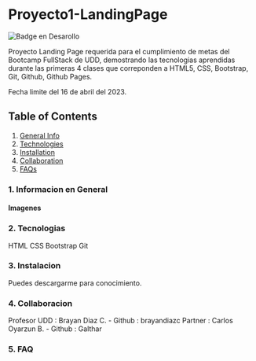 # Proyecto1-LandingPage
![Badge en Desarollo](https://img.shields.io/badge/STATUS-EN%20DESAROLLO-green)


Proyecto Landing Page requerida para el cumplimiento de metas del Bootcamp FullStack de UDD, demostrando las tecnologias aprendidas durante las primeras 4 clases que correponden a HTML5, CSS, Bootstrap, Git, Github, Github Pages.

Fecha limite del 16 de abril del 2023.


## Table of Contents

1. [General Info](#Informacion-en-General)
2. [Technologies](#Tecnologias)
3. [Installation](#Instalacion)
4. [Collaboration](#Collaboracion)
5. [FAQs](#FAQ)

### 1. Informacion en General


#### Imagenes


### 2. Tecnologias 

HTML
CSS
Bootstrap
Git


### 3. Instalacion

Puedes descargarme para conocimiento.

### 4. Collaboracion

Profesor UDD : Brayan Diaz C. - Github : brayandiazc
Partner : Carlos Oyarzun B. - Github : Galthar

### 5. FAQ

